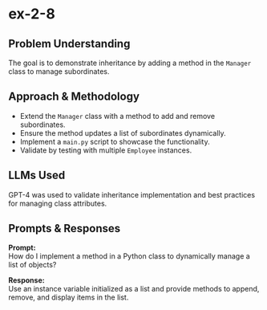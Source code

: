 # ex-2-8

## Problem Understanding
The goal is to demonstrate inheritance by adding a method in the `Manager` class to manage subordinates.

## Approach & Methodology
- Extend the `Manager` class with a method to add and remove subordinates.
- Ensure the method updates a list of subordinates dynamically.
- Implement a `main.py` script to showcase the functionality.
- Validate by testing with multiple `Employee` instances.

## LLMs Used
GPT-4 was used to validate inheritance implementation and best practices for managing class attributes.

## Prompts & Responses
**Prompt:**  
How do I implement a method in a Python class to dynamically manage a list of objects?

**Response:**  
Use an instance variable initialized as a list and provide methods to append, remove, and display items in the list.
